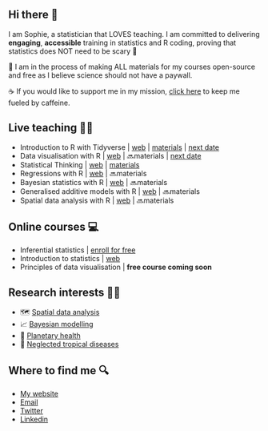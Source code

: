 ## Hi there 👋

I am Sophie, a statistician that LOVES teaching. I am committed to delivering **engaging**, **accessible** training in statistics and R coding, proving that statistics does NOT need to be scary 👻

📖 I am in the process of making ALL materials for my courses open-source and free as I believe science should not have a paywall. 

☕ If you would like to support me in my mission, [click here](https://buymeacoffee.com/sophie_a_lee) to keep me fueled by caffeine.

## Live teaching 👩‍🏫
- Introduction to R with Tidyverse | [web](https://scubed.netlify.app/courses/1_intro_r_tidyverse/) | [materials](https://github.com/sophie-a-lee/Introduction_R_Tidyverse_course) | [next date](https://instats.org/seminar/introduction-to-r-with-tidyverse-2542)
- Data visualisation with R | [web](https://scubed.netlify.app/courses/3_data_viz/) | 🔜materials | [next date](https://www.ncrm.ac.uk/training/show.php?article=13619)
- Statistical Thinking | [web](https://scubed.netlify.app/courses/9_statistical_thinking/) | [materials](https://github.com/sophie-a-lee/statistical_thinking/)
- Regressions with R | [web](https://scubed.netlify.app/courses/7_regression_with_r/) | 🔜materials
- Bayesian statistics with R | [web](https://scubed.netlify.app/courses/8_bayesian_stats/) | 🔜materials
- Generalised additive models with R | [web](https://scubed.netlify.app/courses/6_generalised_additive_models/) | 🔜materials
- Spatial data analysis with R | [web](https://scubed.netlify.app/courses/2_spatial_data_analysis/) | 🔜materials

## Online courses 💻
- Inferential statistics | [enroll for free](https://equationsofdisease.com/courses/inferential-statistics/)
- Introduction to statistics | [web](https://scubed.netlify.app/courses/4_intro_stats/)
- Principles of data visualisation | **free course coming soon**

## Research interests 👩‍🔬
- 🗺️ [Spatial data analysis](https://scubed.rbind.io/publications/4_systematic_review/)
- 📈 [Bayesian modelling](https://scubed.rbind.io/publications/2_bayesian_model/)
- 🌲 [Planetary health](https://scubed.rbind.io/publications/5_hydromet_paper/)
- 🦟 [Neglected tropical diseases](https://scubed.rbind.io/publications/3_dengue_expansion/)
  
## Where to find me 🔍
- [My website](https://scubed.rbind.io/)
- [Email](mailto:sophie.a.lee10@gmail.com)
- [Twitter](https://x.com/SophieStats10)
- [Linkedin](https://www.linkedin.com/in/sophie-lee-51905587/)

